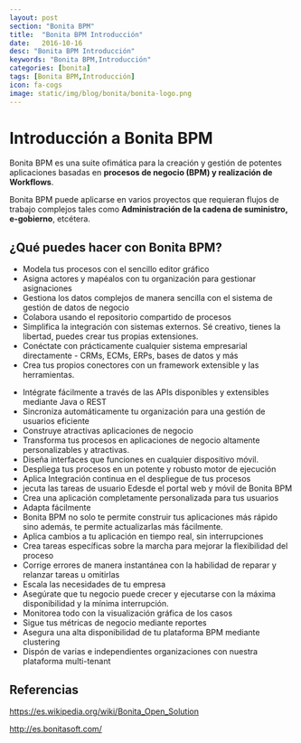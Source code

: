 ```yaml
---
layout: post
section: "Bonita BPM"
title:  "Bonita BPM Introducción"
date:   2016-10-16
desc: "Bonita BPM Introducción"
keywords: "Bonita BPM,Introducción"
categories: [bonita]
tags: [Bonita BPM,Introducción]
icon: fa-cogs
image: static/img/blog/bonita/bonita-logo.png
---
```


# Introducción a Bonita BPM #

Bonita BPM es una suite ofimática para la creación y gestión de potentes aplicaciones basadas en **procesos de negocio (BPM) y realización de Workflows**.

Bonita BPM puede aplicarse en varios proyectos que requieran flujos de trabajo complejos tales como **Administración de la cadena de suministro, e-gobierno**, etcétera.

## ¿Qué puedes hacer con Bonita BPM? ##

* Modela tus procesos con el sencillo editor gráfico
* Asigna actores y mapéalos con tu organización para gestionar asignaciones
* Gestiona los datos complejos de manera sencilla con el sistema de gestión de datos de negocio
* Colabora usando el repositorio compartido de procesos
* Simplifica la integración con sistemas externos. Sé creativo, tienes la libertad, puedes crear tus propias extensiones.
* Conéctate con prácticamente cualquier sistema empresarial directamente - CRMs, ECMs, ERPs, bases de datos y más
* Crea tus propios conectores con un framework extensible y las herramientas.

<!--more-->

* Intégrate fácilmente a través de las APIs disponibles y extensibles mediante Java o REST
* Sincroniza automáticamente tu organización para una gestión de usuarios eficiente
* Construye atractivas aplicaciones de negocio
* Transforma tus procesos en aplicaciones de negocio altamente personalizables y atractivas.
* Diseña interfaces que funciones en cualquier dispositivo móvil.
* Despliega tus procesos en un potente y robusto motor de ejecución
* Aplica Integración continua en el despliegue de tus procesos
* jecuta las tareas de usuario Edesde el portal web y móvil de Bonita BPM
* Crea una aplicación completamente personalizada para tus usuarios
* Adapta fácilmente
* Bonita BPM no solo te permite construir tus aplicaciones más rápido sino además, te permite actualizarlas más fácilmente.
* Aplica cambios a tu aplicación en tiempo real, sin interrupciones
* Crea tareas específicas sobre la marcha para mejorar la flexibilidad del proceso
* Corrige errores de manera instantánea con la habilidad de reparar y relanzar tareas u omitirlas
* Escala las necesidades de tu empresa
* Asegúrate que tu negocio puede crecer y ejecutarse con la máxima disponibilidad y la mínima interrupción.
* Monitorea todo con la visualización gráfica de los casos
* Sigue tus métricas de negocio mediante reportes
* Asegura una alta disponibilidad de tu plataforma BPM mediante clustering
* Dispón de varias e independientes organizaciones con nuestra plataforma multi-tenant

## Referencias ##

<https://es.wikipedia.org/wiki/Bonita_Open_Solution>

<http://es.bonitasoft.com/>
